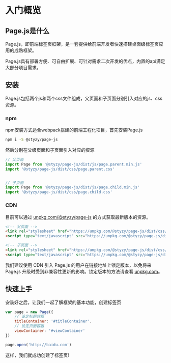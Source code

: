# 入门概览

## Page.js是什么

Page.js，即前端标签页框架，是一套提供给前端开发者快速搭建桌面级标签页应用的成熟框架。

Page.js具有部署方便、可自由扩展、可针对需求二次开发的优点，内置的api满足大部分项目需求。

## 安装

Page.js包括两个js和两个css文件组成，父页面和子页面分别引入对应的js、css资源。

### npm

npm安装方式适合webpack搭建的前端工程化项目，首先安装Page.js

```bash
npm i -S @styzy/page-js
```

然后分别在父级页面和子页面引入对应的资源

```javascript
// 父页面
import Page from '@styzy/page-js/dist/js/page.parent.min.js'
import '@styzy/page-js/dist/css/page.parent.css'


// 子页面
import Page from '@styzy/page-js/dist/js/page.child.min.js'
import '@styzy/page-js/dist/css/page.child.css'
```

### CDN

目前可以通过 [unpkg.com/@styzy/page-js](https://unpkg.com/@styzy/page-js/) 的方式获取最新版本的资源。

```html
<!-- 父页面 -->
<link rel="stylesheet" href="https://unpkg.com/@styzy/page-js/dist/css/page.parent.css">
<script type="text/javascript" src="https://unpkg.com/@styzy/page-js/dist/js/page.parent.min.js"></script>

<!-- 子页面 -->
<link rel="stylesheet" href="https://unpkg.com/@styzy/page-js/dist/css/page.child.css">
<script type="text/javascript" src="https://unpkg.com/@styzy/page-js/dist/js/page.child.min.js"></script>
```

我们建议使用 CDN 引入 Page.js 的用户在链接地址上锁定版本，以免将来 Page.js 升级时受到非兼容性更新的影响。锁定版本的方法请查看 [unpkg.com](https://unpkg.com/#/)。

## 快速上手

安装好之后，让我们一起了解框架的基本功能，创建标签页

```javascript
var page = new Page({
	// 设定标题容器
	titleContainer: '#titleContainer', 
	// 设定页面容器
	viewContainer: '#viewContainer' 
})

page.open('http://baidu.com')
```

这样，我们就成功创建了标签页!